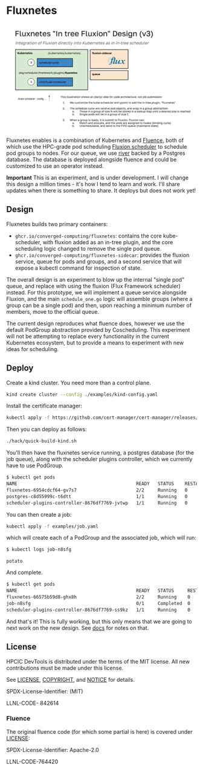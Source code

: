 # Fluxnetes

![docs/images/fluxnetes.png](docs/images/fluxnetes.png)

Fluxnetes enables is a combination of Kubernetes and [Fluence](https://github.com/flux-framework/flux-k8s), both of which use the HPC-grade pod scheduling [Fluxion scheduler](https://github.com/flux-framework/flux-sched) to schedule pod groups to nodes. For our queue, we use [river](https://riverqueue.com/docs) backed by a Postgres database. The database is deployed alongside fluence and could be customized to use an operator instead.

**Important** This is an experiment, and is under development. I will change this design a million times - it's how I tend to learn and work. I'll share updates when there is something to share. It deploys but does not work yet!

## Design

Fluxnetes builds two primary containers:

 - `ghcr.io/converged-computing/fluxnetes`: contains the core kube-scheduler, with fluxion added as an in-tree plugin, and the core scheduling logic changed to remove the single pod queue.
 - `ghcr.io/converged-computing/fluxnetes-sidecar`: provides the fluxion service, queue for pods and groups, and a second service that will expose a kubectl command for inspection of state.

The overall design is an experiment to blow up the internal "single pod" queue, and replace with using the fluxion (Flux Framework scheduler) instead. For this prototype, we will implement a queue service alongside Fluxion, and the main `schedule_one.go` logic will assemble groups (where a group can be a single pod) and then, upon reaching a minimum number of members, move to the official queue.

The current design reproduces what fluence does, however we use the default PodGroup abstraction provided by Coscheduling. 
This experiment will not be attempting to replace every functionality in the current Kubernetes ecosystem, but to provide a means to experiment with new ideas for scheduling.

## Deploy

Create a kind cluster. You need more than a control plane.

```bash
kind create cluster --config ./examples/kind-config.yaml
```

Install the certificate manager:

```bash
kubectl apply -f https://github.com/cert-manager/cert-manager/releases/download/v1.13.1/cert-manager.yaml
```

Then you can deploy as follows:

```bash
./hack/quick-build-kind.sh
```
You'll then have the fluxnetes service running, a postgres database (for the job queue), along with the scheduler plugins controller, which we
currently have to use PodGroup.

```bash
$ kubectl get pods
NAME                                            READY   STATUS    RESTARTS   AGE
fluxnetes-6954cdcf64-gv7s7                      2/2     Running   0          87s
postgres-c8d55999c-t6dtt                        1/1     Running   0          87s
scheduler-plugins-controller-8676df7769-jvtwp   1/1     Running   0          87s
```

You can then create a job:

```bash
kubectl apply -f examples/job.yaml
```

which will create each of a PodGroup and the associated job, which will run:

```bash
$ kubectl logs job-n8sfg 
```
```console
potato
```

And complete.

```bash
$ kubectl get pods
NAME                                            READY   STATUS     RESTARTS   AGE
fluxnetes-66575b59d8-ghx8h                      2/2     Running    0          10m12s
job-n8sfg                                       0/1     Completed  0          33s
scheduler-plugins-controller-8676df7769-ss9kz   1/1     Running    0          10m12s
```

And that's it! This is fully working, but this only means that we are going to next work on the new design.
See [docs](docs) for notes on that.


## License

HPCIC DevTools is distributed under the terms of the MIT license.
All new contributions must be made under this license.

See [LICENSE](https://github.com/converged-computing/cloud-select/blob/main/LICENSE),
[COPYRIGHT](https://github.com/converged-computing/cloud-select/blob/main/COPYRIGHT), and
[NOTICE](https://github.com/converged-computing/cloud-select/blob/main/NOTICE) for details.

SPDX-License-Identifier: (MIT)

LLNL-CODE- 842614

### Fluence

The original fluence code (for which some partial is here) is covered under [LICENSE](.github/LICENSE.fluence):

SPDX-License-Identifier: Apache-2.0

LLNL-CODE-764420